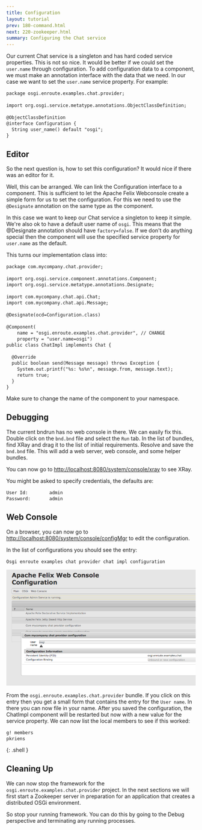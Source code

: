 ```yaml
---
title: Configuration
layout: tutorial
prev: 180-command.html
next: 220-zookeeper.html
summary: Configuring the Chat service
---
```


Our current Chat service is a singleton and has hard coded service properties. This is not so nice. It would be better if we could set the `user.name` through configuration. To add configuration data to a component, we must make an annotation interface with the data that we need. In our case we want to set the `user.name` service property. For example:

	package osgi.enroute.examples.chat.provider;
	
	import org.osgi.service.metatype.annotations.ObjectClassDefinition;
	
	@ObjectClassDefinition
	@interface Configuration {
	  String user_name() default "osgi";
	}

## Editor

So the next question is, how to set this configuration? It would nice if there was an editor for it.

Well, this can be arranged. We can link the Configuration interface to a component. This is sufficient to let the Apache Felix Webconsole create a simple form for us to set the configuration. For this we need to use the `@Designate` annotation on the same type as the component.

In this case we want to keep our Chat service a singleton to keep it simple. We're also ok to have a default user name of `osgi`. This means that the @Designate annotation should have `factory=false`. If we don't do anything special then the component will use the specified service property for `user.name` as the default.

This turns our implementation class into:

	package com.mycompany.chat.provider;
	
	import org.osgi.service.component.annotations.Component;
	import org.osgi.service.metatype.annotations.Designate;
	
	import com.mycompany.chat.api.Chat;
	import com.mycompany.chat.api.Message;
	
	@Designate(ocd=Configuration.class)
	
	@Component(
		name = "osgi.enroute.examples.chat.provider", // CHANGE 
		property = "user.name=osgi")
	public class ChatImpl implements Chat {
	
	  @Override
	  public boolean send(Message message) throws Exception {
	    System.out.printf("%s: %s%n", message.from, message.text);
	    return true;
	  }
	}
	
Make sure to change the name of the component to your namespace.

## Debugging

The current bndrun has no web console in there. We can easily fix this. Double click on the `bnd.bnd` file and select the `Run` tab. In the list of bundles, find XRay and drag it to the list of initial requirements. Resolve and save the `bnd.bnd` file. This will add a web server, web console, and some helper bundles.

You can now go to [http://localhost:8080/system/console/xray](http://localhost:8080/system/console/xray) to see XRay.
 
You might be asked to specify credentials, the defaults are:

	User Id:		admin
	Password:		admin

## Web Console

On a browser, you can now go to [http://localhost:8080/system/console/configMgr](http://localhost:8080/system/console/configMgr) to edit the configuration.
	
In the list of configurations you should see the entry:

	Osgi enroute examples chat provider chat impl configuration
	
![The configuration editor](/img/tutorial_rsa/webconsole-config-edit.png)

From the `osgi.enroute.examples.chat.provider` bundle. If you click on this entry then you get a small form that contains the entry for the `User name`. In there you can now file in your name. After you saved the configuration, the ChatImpl component will be restarted but now with a new value for the service property. We can now list the local members to see if this worked:

	g! members
	pkriens
{: .shell }


## Cleaning Up

We can now stop the framework for the `osgi.enroute.examples.chat.provider` project. In the next sections we will first start a Zookeeper server in preparation for an application that creates a distributed OSGi environment.

So stop your running framework. You can do this by going to the Debug perspective and terminating any running processes.
